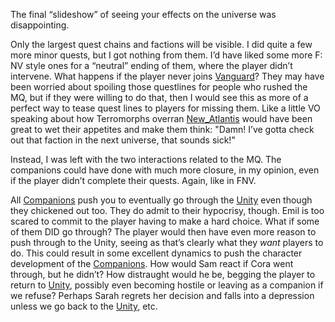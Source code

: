 The final “slideshow” of seeing your effects on the universe was disappointing. 

Only the largest quest chains and factions will be visible. I did quite a few more minor quests, but I got nothing from them. I’d have liked some more F: NV style ones for a “neutral” ending of them, where the player didn’t intervene. What happens if the player never joins [Vanguard](../Faction_Quests/UC_Vanguard/•UC%20Vanguard%20Mission%20List.md)? 
They may have been worried about spoiling those questlines for people who rushed the MQ, but if they were willing to do that, then I would see this as more of a perfect way to tease quest lines to players for missing them. 
Like a little VO speaking about how Terromorphs overran [New_Atlantis](../Cities/New_Atlantis.md) would have been great to wet their appetites and make them think: "Damn! I’ve gotta check out that faction in the next universe, that sounds sick!"

Instead, I was left with the two interactions related to the MQ. The companions could have done with much more closure, in my opinion, even if the player didn’t complete their quests. Again, like in FNV.

All [Companions](../Gameplay_Systems/Companions.md) push you to eventually go through the [Unity](Unity.md) even though they chickened out too.
They do admit to their hypocrisy, though. 
	Emil is too scared to commit to the player having to make a hard choice. 
	What if some of them DID go through? The player would then have even more reason to push through to the Unity, seeing as that’s clearly what they *want* players to do. 
		This could result in some excellent dynamics to push the character development of the [Companions](../Gameplay_Systems/Companions.md). 
		How would Sam react if Cora went through, but he didn’t? How distraught would he be, begging the player to return to [Unity](Unity.md), possibly even becoming hostile or leaving as a companion if we refuse? 
		Perhaps Sarah regrets her decision and falls into a depression unless we go back to the [Unity](Unity.md), etc.

